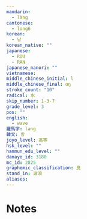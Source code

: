 ```yaml
---
mandarin:
  - làng
cantonese:
  - long6
korean:
  - 낭
korean_native: ""
japanese:
  - ROU
  - RAN
japanese_nanori: ""
vietnamese:
middle_chinese_initial: l
middle_chinese_final: ɑŋ
stroke_count: "10"
radical: 水
skip_number: 1-3-7
grade_level: 3
pos: ""
english:
  - wave
羅馬字: lang
韓文: 랑
joyo_level: 高等
hsk_level: ""
hanmun_edu_level: ""
danayo_id: 3180
mc_id: 2825
graphemic_classification: 良
stand_in: 波浪
aliases:
---
```


# Notes
